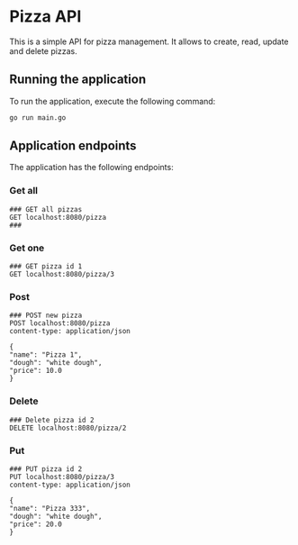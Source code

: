 # Pizza API
This is a simple API for pizza management. It allows to create, read, update and delete pizzas.

## Running the application
To run the application, execute the following command:
```bash
go run main.go
```
## Application endpoints
The application has the following endpoints:
### Get all
``` HTTP request
### GET all pizzas
GET localhost:8080/pizza
###
```
### Get one
``` HTTP request
### GET pizza id 1
GET localhost:8080/pizza/3
```
### Post
``` HTTP request
### POST new pizza
POST localhost:8080/pizza
content-type: application/json

{
"name": "Pizza 1",
"dough": "white dough",
"price": 10.0
}
```
### Delete
``` HTTP request
### Delete pizza id 2
DELETE localhost:8080/pizza/2
```
### Put
``` HTTP request
### PUT pizza id 2
PUT localhost:8080/pizza/3
content-type: application/json

{
"name": "Pizza 333",
"dough": "white dough",
"price": 20.0
}
```